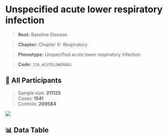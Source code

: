 # Unspecified acute lower respiratory infection

> **Root:** Baseline Disease  

> **Chapter:** Chapter X- Respiratory  

> **Phenotype:** Unspecified acute lower respiratory infection  

> **Code:** `J10_ACUTELOWERNAS`

## 🧪 All Participants  
> Sample size: **211125**  
> Cases: **1541**  
> Controls: **209584**
<img src="/Sensitive/Figures/ALL/Baseline/J10_ACUTELOWERNAS.png"/>

## 📊 Data Table
<CsvTableMRF src="/Sensitive/Data/ALL/Baseline/LG_J10_ACUTELOWERNAS.csv"/>


